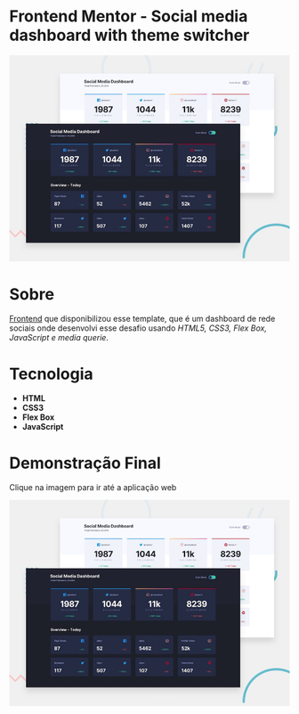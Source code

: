 <h1> Frontend Mentor - Social media dashboard with theme switcher </h1>

<img src="./design/desktop-preview.jpg">





 <h1>Sobre</h1>
<p><a href="https://www.frontendmentor.io/challenges/social-media-dashboard-with-theme-switcher-6oY8ozp_H"> Frontend</a> que disponibilizou esse template, que é um dashboard de rede sociais onde desenvolvi esse desafio usando <em>HTML5, CSS3, Flex Box, JavaScript e media querie</em>.   

<h1>Tecnologia</h1>
  <ul>
    <li><b>HTML</b></li>
    <li><b>CSS3</b></li>
    <li><b>Flex Box</b></li>
    <li><b>JavaScript</b></li>
  </ul>
  
  <h1>Demonstração Final</h1>
  <p>Clique na imagem para ir até a aplicação web</p>
 <a href="https://eduardodamaceno.github.io/challenges-front/challenges/dashboard/index.html" target="_blank"><img src="./design/desktop-preview.jpg"></a>
